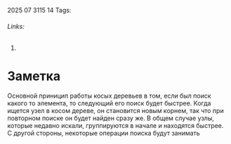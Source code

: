 2025 07 3115 14
Tags: 
###### Links: 
1) 
# Заметка
Основной приницип работы косых деревьев в том, если был поиск какого то элемента, то следующий его поиск будет быстрее. Когда ищется узел в косом дереве, он становится новым корнем, так что при повторном поиске он будет найден сразу же. В общем случае узлы, которые недавно искали, группируются в начале и находятся быстрее. С другой стороны, некоторые операции поиска будут занимать 
